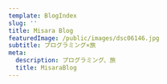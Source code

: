 ```yaml
---
template: BlogIndex
slug: ''
title: Misara Blog
featuredImage: /public/images/dsc06146.jpg
subtitle: プログラミング×旅
meta:
  description: プログラミング、旅
  title: MisaraBlog
---
```


